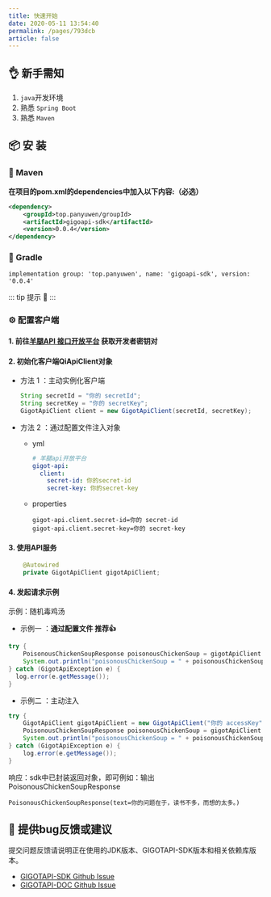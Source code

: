 ```yaml
---
title: 快速开始
date: 2020-05-11 13:54:40
permalink: /pages/793dcb
article: false
---
```


## 👌 新手需知

1. `java`开发环境
2. 熟悉 `Spring Boot`
3. 熟悉 `Maven`

## 📦 安 装

### 🍊 Maven

**在项目的pom.xml的dependencies中加入以下内容:（必选）**

```xml
<dependency>
    <groupId>top.panyuwen/groupId>
    <artifactId>gigoapi-sdk</artifactId>
    <version>0.0.4</version>
</dependency>
```

### 🍐 Gradle
```
implementation group: 'top.panyuwen', name: 'gigoapi-sdk', version: '0.0.4'
```

::: tip 提示 🔔️
<Badge text="JDK 8 +" />
:::

### ⚙️ 配置客户端

#### 1. 前往[羊腿API 接口开放平台](https://api.panyuwen.top/account/center) 获取开发者密钥对

#### 2. 初始化客户端QiApiClient对象

- 方法 1 ：主动实例化客户端

  ```java
  String secretId = "你的 secretId";
  String secretKey = "你的 secretKey";
  GigotApiClient client = new GigotApiClient(secretId, secretKey);
  ```

- 方法 2 ：通过配置文件注入对象

    - yml

      ```yml
      # 羊腿api开放平台
      gigot-api:
        client:
          secret-id: 你的secret-id
          secret-key: 你的secret-key
      ```
    
    - properties
    
      ```properties
      gigot-api.client.secret-id=你的 secret-id
      gigot-api.client.secret-key=你的 secret-key
      ```

#### 3. 使用API服务

   ```java
       @Autowired
       private GigotApiClient gigotApiClient;
   ```

#### 4. 发起请求示例

示例：随机毒鸡汤

- 示例一 ：**通过配置文件 推荐👍**

```java
try {
    PoisonousChickenSoupResponse poisonousChickenSoup = gigotApiClient.getPoisonousChickenSoup();
    System.out.println("poisonousChickenSoup = " + poisonousChickenSoup);
} catch (GigotApiException e) {
  log.error(e.getMessage());
}
```

- 示例二 ：主动注入
```java
try {
    GigotApiClient gigotApiClient = new GigotApiClient("你的 accessKey", "你的 secretKey");
    PoisonousChickenSoupResponse poisonousChickenSoup = gigotApiClient.getPoisonousChickenSoup();
    System.out.println("poisonousChickenSoup = " + poisonousChickenSoup);
} catch (GigotApiException e) {
    log.error(e.getMessage());
}
```

响应：sdk中已封装返回对象，即可例如：输出PoisonousChickenSoupResponse

```text
PoisonousChickenSoupResponse(text=你的问题在于，读书不多，而想的太多。)
```

## 🐞 提供bug反馈或建议

提交问题反馈请说明正在使用的JDK版本、GIGOTAPI-SDK版本和相关依赖库版本。

* [GIGOTAPI-SDK Github Issue](https://github.com/PanYW-Git/gigotapi-sdk/issues)
* [GIGOTAPI-DOC Github Issue](https://github.com/PanYW-Git/gigotapi-doc/issues)

